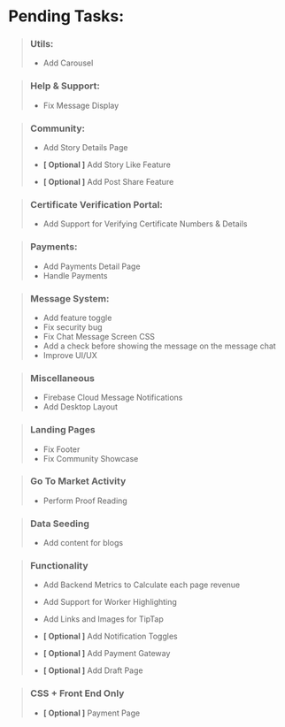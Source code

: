 # Pending Tasks:

> ### Utils:
>  - Add Carousel


> ### Help & Support:
>  - Fix Message Display


> ### Community:
>   - Add Story Details Page
>
> 
>   - **[ Optional ]** Add Story Like Feature 
>   - **[ Optional ]** Add Post Share Feature 
         

> ### Certificate Verification Portal:
>   - Add Support for Verifying Certificate Numbers & Details


> ### Payments:
>   - Add Payments Detail Page
>   - Handle Payments
      

> ### Message System:
>   - Add feature toggle 
>   - Fix security bug
>   - Fix Chat Message Screen CSS
>   - Add a check before showing the message on the message chat
>   - Improve UI/UX
 

> ### Miscellaneous
>   - Firebase Cloud Message Notifications
>   - Add Desktop Layout


> ### Landing Pages
>   - Fix Footer 
>   - Fix Community Showcase 


> ### Go To Market Activity
>   - Perform Proof Reading


> ### Data Seeding
>   - Add content for blogs

> ### Functionality
>   - Add Backend Metrics to Calculate each page revenue
>   - Add Support for Worker Highlighting
>   - Add Links and Images for TipTap
> 
> 
>   - **[ Optional ]** Add Notification Toggles
>   - **[ Optional ]** Add Payment Gateway
>   - **[ Optional ]** Add Draft Page

> ### CSS + Front End Only
>   - **[ Optional ]** Payment Page
